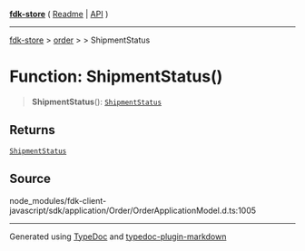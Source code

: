 [**fdk-store**](../../../README.md) ( [Readme](../../../README.md) \| [API](../../../API.md) )

---

[fdk-store](../../../API.md) > [order](../../README.md) > [<internal>](../README.md) > ShipmentStatus

# Function: ShipmentStatus()

> **ShipmentStatus**(): [`ShipmentStatus`](../type-aliases/type-alias.ShipmentStatus.md)

## Returns

[`ShipmentStatus`](../type-aliases/type-alias.ShipmentStatus.md)

## Source

node_modules/fdk-client-javascript/sdk/application/Order/OrderApplicationModel.d.ts:1005

---

Generated using [TypeDoc](https://typedoc.org/) and [typedoc-plugin-markdown](https://www.npmjs.com/package/typedoc-plugin-markdown)
